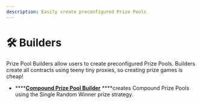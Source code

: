 ```yaml
---
description: Easily create preconfigured Prize Pools
---
```


# 🛠 Builders

Prize Pool Builders allow users to create preconfigured Prize Pools. Builders create all contracts using teeny tiny proxies, so creating prize games is cheap!

* \*\*\*\*[**Compound Prize Pool Builder**](compound-prize-pool-builder.md) ****creates Compound Prize Pools using the Single Random Winner prize strategy.

